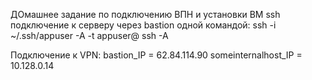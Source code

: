 ДОмашнее задание по подключению ВПН и установки ВМ
ssh подключение к серверу через bastion одной командой:
ssh -i ~/.ssh/appuser -A -t appuser@<hop server> ssh -A <target server>

Подключение к VPN:
bastion_IP = 62.84.114.90
someinternalhost_IP = 10.128.0.14
